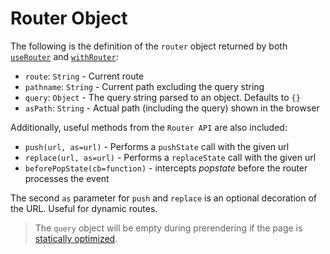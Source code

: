 # Router Object

The following is the definition of the `router` object returned by both [`useRouter`](/docs/routing/useRouter.md) and [`withRouter`](/docs/routing/withRouter.md):

- `route`: `String` - Current route
- `pathname`: `String` - Current path excluding the query string
- `query`: `Object` - The query string parsed to an object. Defaults to `{}`
- `asPath`: `String` - Actual path (including the query) shown in the browser

Additionally, useful methods from the `Router API` are also included:

- `push(url, as=url)` - Performs a `pushState` call with the given url
- `replace(url, as=url)` - Performs a `replaceState` call with the given url
- `beforePopState(cb=function)` - intercepts _popstate_ before the router processes the event

The second `as` parameter for `push` and `replace` is an optional decoration of the URL. Useful for dynamic routes.

> The `query` object will be empty during prerendering if the page is [statically optimized](/docs/advanced-features/automatic-static-optimization.md).
